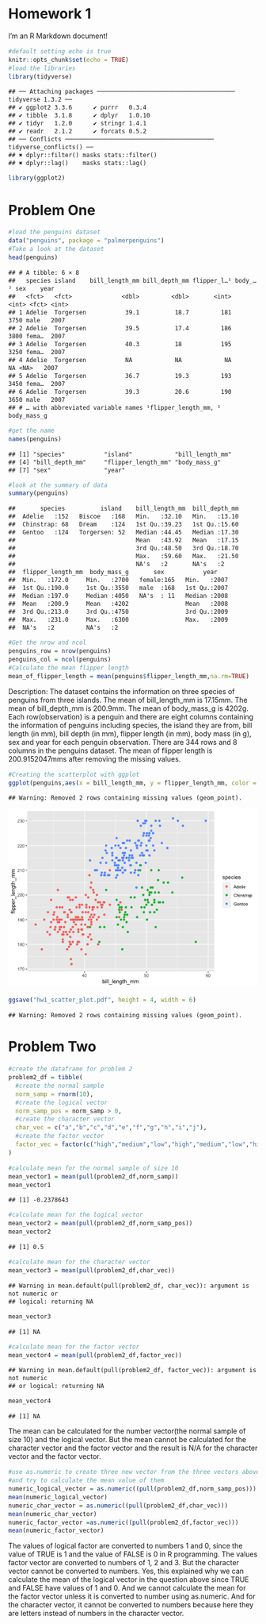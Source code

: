 Homework 1
================

I’m an R Markdown document!

``` r
#default setting echo is true
knitr::opts_chunk$set(echo = TRUE)
#load the libraries
library(tidyverse)
```

    ## ── Attaching packages ─────────────────────────────────────── tidyverse 1.3.2 ──
    ## ✔ ggplot2 3.3.6      ✔ purrr   0.3.4 
    ## ✔ tibble  3.1.8      ✔ dplyr   1.0.10
    ## ✔ tidyr   1.2.0      ✔ stringr 1.4.1 
    ## ✔ readr   2.1.2      ✔ forcats 0.5.2 
    ## ── Conflicts ────────────────────────────────────────── tidyverse_conflicts() ──
    ## ✖ dplyr::filter() masks stats::filter()
    ## ✖ dplyr::lag()    masks stats::lag()

``` r
library(ggplot2)
```

# Problem One

``` r
#load the penguins dataset
data("penguins", package = "palmerpenguins")
#Take a look at the dataset
head(penguins)
```

    ## # A tibble: 6 × 8
    ##   species island    bill_length_mm bill_depth_mm flipper_l…¹ body_…² sex    year
    ##   <fct>   <fct>              <dbl>         <dbl>       <int>   <int> <fct> <int>
    ## 1 Adelie  Torgersen           39.1          18.7         181    3750 male   2007
    ## 2 Adelie  Torgersen           39.5          17.4         186    3800 fema…  2007
    ## 3 Adelie  Torgersen           40.3          18           195    3250 fema…  2007
    ## 4 Adelie  Torgersen           NA            NA            NA      NA <NA>   2007
    ## 5 Adelie  Torgersen           36.7          19.3         193    3450 fema…  2007
    ## 6 Adelie  Torgersen           39.3          20.6         190    3650 male   2007
    ## # … with abbreviated variable names ¹​flipper_length_mm, ²​body_mass_g

``` r
#get the name
names(penguins)
```

    ## [1] "species"           "island"            "bill_length_mm"   
    ## [4] "bill_depth_mm"     "flipper_length_mm" "body_mass_g"      
    ## [7] "sex"               "year"

``` r
#look at the summary of data
summary(penguins)
```

    ##       species          island    bill_length_mm  bill_depth_mm  
    ##  Adelie   :152   Biscoe   :168   Min.   :32.10   Min.   :13.10  
    ##  Chinstrap: 68   Dream    :124   1st Qu.:39.23   1st Qu.:15.60  
    ##  Gentoo   :124   Torgersen: 52   Median :44.45   Median :17.30  
    ##                                  Mean   :43.92   Mean   :17.15  
    ##                                  3rd Qu.:48.50   3rd Qu.:18.70  
    ##                                  Max.   :59.60   Max.   :21.50  
    ##                                  NA's   :2       NA's   :2      
    ##  flipper_length_mm  body_mass_g       sex           year     
    ##  Min.   :172.0     Min.   :2700   female:165   Min.   :2007  
    ##  1st Qu.:190.0     1st Qu.:3550   male  :168   1st Qu.:2007  
    ##  Median :197.0     Median :4050   NA's  : 11   Median :2008  
    ##  Mean   :200.9     Mean   :4202                Mean   :2008  
    ##  3rd Qu.:213.0     3rd Qu.:4750                3rd Qu.:2009  
    ##  Max.   :231.0     Max.   :6300                Max.   :2009  
    ##  NA's   :2         NA's   :2

``` r
#Get the nrow and ncol
penguins_row = nrow(penguins)
penguins_col = ncol(penguins)
#Calculate the mean flipper length
mean_of_flipper_length = mean(penguins$flipper_length_mm,na.rm=TRUE)
```

Description: The dataset contains the information on three species of
penguins from three islands. The mean of bill_length_mm is 17.15mm. The
mean of bill_depth_mm is 200.9mm. The mean of body_mass_g is 4202g. Each
row(observation) is a penguin and there are eight columns containing the
information of penguins including species, the island they are from,
bill length (in mm), bill depth (in mm), flipper length (in mm), body
mass (in g), sex and year for each penguin observation. There are 344
rows and 8 columns in the penguins dataset. The mean of flipper length
is 200.9152047mms after removing the missing values.

``` r
#Creating the scatterplot with ggplot
ggplot(penguins,aes(x = bill_length_mm, y = flipper_length_mm, color = species))+ geom_point()
```

    ## Warning: Removed 2 rows containing missing values (geom_point).

![](p8105_hw1_hj2596_files/figure-gfm/unnamed-chunk-3-1.png)<!-- -->

``` r
ggsave("hw1_scatter_plot.pdf", height = 4, width = 6)
```

    ## Warning: Removed 2 rows containing missing values (geom_point).

# Problem Two

``` r
#create the dataframe for problem 2
problem2_df = tibble(
  #create the normal sample
  norm_samp = rnorm(10),
  #create the logical vector
  norm_samp_pos = norm_samp > 0,
  #create the character vector
  char_vec = c("a","b","c","d","e","f","g","h","i","j"),
  #create the factor vector
  factor_vec = factor(c("high","medium","low","high","medium","low","high","medium","low","high"))
)
```

``` r
#calculate mean for the normal sample of size 10
mean_vector1 = mean(pull(problem2_df,norm_samp))
mean_vector1
```

    ## [1] -0.2378643

``` r
#calculate mean for the logical vector
mean_vector2 = mean(pull(problem2_df,norm_samp_pos))
mean_vector2
```

    ## [1] 0.5

``` r
#calculate mean for the character vector
mean_vector3 = mean(pull(problem2_df,char_vec))
```

    ## Warning in mean.default(pull(problem2_df, char_vec)): argument is not numeric or
    ## logical: returning NA

``` r
mean_vector3
```

    ## [1] NA

``` r
#calculate mean for the factor vector
mean_vector4 = mean(pull(problem2_df,factor_vec))
```

    ## Warning in mean.default(pull(problem2_df, factor_vec)): argument is not numeric
    ## or logical: returning NA

``` r
mean_vector4
```

    ## [1] NA

The mean can be calculated for the number vector(the normal sample of
size 10) and the logical vector. But the mean cannot be calculated for
the character vector and the factor vector and the result is N/A for the
character vector and the factor vector.

``` r
#use as.numeric to create three new vector from the three vectors above
#and try to calculate the mean value of them
numeric_logical_vector = as.numeric((pull(problem2_df,norm_samp_pos)))
mean(numeric_logical_vector)
numeric_char_vector = as.numeric((pull(problem2_df,char_vec)))
mean(numeric_char_vector)
numeric_factor_vector =as.numeric((pull(problem2_df,factor_vec)))
mean(numeric_factor_vector)
```

The values of logical factor are converted to numbers 1 and 0, since the
value of TRUE is 1 and the value of FALSE is 0 in R programming. The
values factor vector are converted to numbers of 1, 2 and 3. But the
character vector cannot be converted to numbers. Yes, this explained why
we can calculate the mean of the logical vector in the question above
since TRUE and FALSE have values of 1 and 0. And we cannot calculate the
mean for the factor vector unless it is converted to number using
as.numeric. And for the character vector, it cannot be converted to
numbers because here they are letters instead of numbers in the
character vector.
